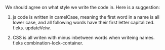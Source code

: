 We should agree on what style we write the code in. Here is a suggestion:

1.  js code is written in camelCase, meaning the first word in a name is all lower case,
    and all following words have their first letter capitalized.
    f.eks. updateVeiw.

2.  CSS is all writen with minus inbetween words when writeing names.
    f.eks combination-lock-container.
